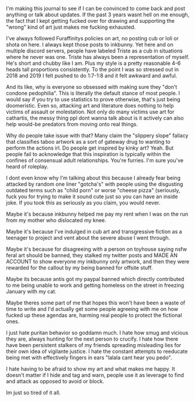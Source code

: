 ---
---
I'm making this journal to see if I can be convinced to come back and post anything or talk about updates. If the past 3 years wasnt hell on me enough, the fact that I kept getting fucked over for drawing and supporting the "wrong" kind of art just makes me fucking exhausted.

I've always followed Furaffinitys policies on art, no posting cub or loli or shota on here. I always kept those posts to inkbunny. Yet here and on multiple discord servers, people have labeled Triste as a cub in situations where he never was one. Triste has always been a representation of myself. He's short and chubby like I am. Plus my style is a pretty reasonable 4-6 heads tall proportions consistently. To the point I was so stressed out in 2018 and 2019 I felt pushed to do 1:7-1:8 and it felt awkward and awful.

And its like, why is everyone so obsessed with making sure they "don't condone pedophilia". This is literally the default stance of most people. I would say if you try to use statistics to prove otherwise, that's just being doomeristic. Even so, attacking art and literature does nothing to help victims of assault or molestation. Not only do many victims use art for cathartis, the messy thing ppl dont wanna talk about is it actively can also help would-be predators from moving onto real things.

Why do people take issue with that? Many claim the "slippery slope" fallacy that classifies taboo artwork as a sort of gateway drug to wanting to perform the actions irl. Do people get inspired by kinky art? Yeah. But people fail to acknowledge that this inspiration is typically within the confines of consensual adult relationships. You're furries. I'm sure you've heard of roleplay.

I dont even know why I'm talking about this because I already fear being attacked by random one liner "gotcha's" with people using the disgusting outdated terms such as "child porn" or worse "cheese pizza" (seriously, fuck you for trying to make it sound cute just so you can have an inside joke. If you took this as seriously as you claim, you would never.

Maybe it's because inkbunny helped me pay my rent when I was on the run from my mother who dislocated my knee.

Maybe it's because I've indulged in cub art and transgressive fiction as a teenager to project and vent about the severe abuse I went through.

Maybe it's because for disagreeing with a person on toyhouse saying nsfw feral art should be banned, they stalked my twitter posts and MADE AN ACCOUNT to show everyone my inkbunny only artwork, and then they were rewarded for the callout by my being banned for offsite stuff.

Maybe its because antis got my paypal banned which directly contributed to me being unable to work and getting homeless on the street in freezing January with my cat.

Maybe theres some part of me that hopes this won't have been a waste of time to write and I'd actually get some people agreeing with me on how fucked up these agendas are, harming real people to protect the fictional ones.

I just hate puritan behavior so goddamn much. I hate how smug and vicious they are, always hunting for the next person to crucify. I hate how there have been persistent stalkers of my friends spreading misleading lies for their own idea of vigilante justice. I hate the constant attempts to reeducate being met with effectively fingers in ears "lalala cant hear you pedo".

I hate having to be afraid to show my art and what makes me happy. It doesn't matter if I hide and tag and warn, people use it as leverage to find and attack as opposed to avoid or block.

Im just so tired of it all.